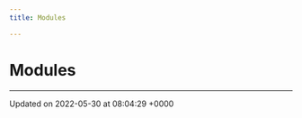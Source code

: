 ```yaml
---
title: Modules

---
```


# Modules







-------------------------------

Updated on 2022-05-30 at 08:04:29 +0000

